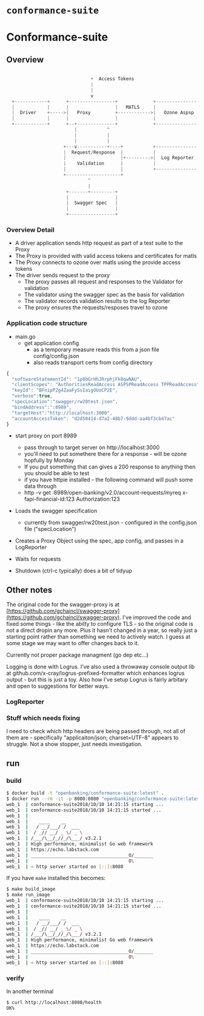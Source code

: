 # `conformance-suite`

# Conformance-suite

## Overview

```go

                               +  Access Tokens
                               |
                               |
                               v
  +------------+      +-----------------+             +-----------------+
  |            |      |                 |   MATLS     |                 |
  |  Driver    +----->|   Proxy         +------------>|   Ozone Aspsp   |
  |            |      |                 |             |                 |
  +------------+      +--+--------------+             +-----------------+
                         |           ^
                         |           |
                         |           |
                     +---v-----------+----+           +-----------------+
                     |  Request/Response  |           |                 |
                     |                    |+--------->|  Log Reporter   |
                     |    Validation      |           |                 |
                     |                    |           +-----------------+
                     +--------------------+
                              ^
                              |
                      +-------+---------+
                      |                 |
                      |  Swagger Spec   |
                      |                 |
                      +-----------------+
```

### Overview Detail

* A driver application sends http request as part of a test suite to the Proxy
* The Proxy is provided with valid access tokens and certificates for matls
* The Proxy connects to ozone over matls using the provide access tokens
* The driver sends request to the proxy
  * The proxy passes all request and responses to the Validator for validation
  * The validator using the swagger spec as the basis for validation
  * The validator records validation results to the log Reporter
  * The proxy ensures the requests/resposes travel to ozone

### Application code structure

* main.go
  * get application config
    * as a temporary measure reads this from a json file config/config.json
    * also reads transport certs from config directory

```javascript
{
  "softwareStatementId": "1p8bGrHhJRrphjFk0qwNAU",
  "clientScopes": "AuthoritiesReadAccess ASPSPReadAccess TPPReadAccess",
  "keyId": "BFnipP2g4ZaaFySsIaigOUoCP2E",
  "verbose":true,
  "specLocation":"swagger/rw20test.json",
  "bindAddress":":8989",
  "targetHost":"http://localhost:3000",
  "accountAccessToken": "d2d50414-d7a2-48b7-9ddd-aa4bf3cb47ac"
}
```

* start proxy on port 8989
  * pass through to target server on http://localhost:3000
  * you'll need to put somethere there for a response - will be ozone hopfully by Monday
  * If you put something that can gives a 200 response to anything then you should be able to test
  * if you have httpie installed - the following command will push some data through
  * http -v get :8989/open-banking/v2.0/account-requests/myreq x-fapi-financial-id:123 Authorization:123

* Loads the swagger specification
  * currently from swagger/rw20test.json - configured in the config.json file ("specLocation")
* Creates a Proxy Object using the spec, app config, and passes in a LogReporter
* Waits for requests
* Shutdown (ctrl-c typically) does a bit of tidyup

## Other notes

The original code for the swagger-proxy is at
[https://github.com/gchaincl/swagger-proxy](https://github.com/gchaincl/swagger-proxy). I've improved the code and fixed some things - like the abilty to configure TLS - so the original code is not a direct dropin any more. Plus it hasn't changed in a year, so really just a starting point rather than something we need to actively watch. I guess at some stage we may want to offer changes back to it.

Currently not proper package managment (go dep etc...)

Logging is done with Logrus.
I've also used a throwaway console output lib at github.com/x-cray/logrus-prefixed-formatter which enhances logrus output - but this is just a toy. Also how I've setup Logrus is fairly arbitary and open to suggestions for better ways.

### LogReporter

### Stuff which needs fixing

I need to check which http headers are being passed through, not all of them are - specifically "applicaiton/json; charset=UTF-8" appears to struggle. Not a show stopper, just needs investigation.




## run
### build
```sh
$ docker build -t "openbanking/conformance-suite:latest" .
$ docker run --rm -it -p 8080:8080 "openbanking/conformance-suite:latest"
web_1  | conformance-suite2018/10/10 14:21:15 starting ...
web_1  | conformance-suite2018/10/10 14:21:15 started ...
web_1  |
web_1  |    ____    __
web_1  |   / __/___/ /  ___
web_1  |  / _// __/ _ \/ _ \
web_1  | /___/\__/_//_/\___/ v3.2.1
web_1  | High performance, minimalist Go web framework
web_1  | https://echo.labstack.com
web_1  | ____________________________________O/_______
web_1  |                                     O\
web_1  | ⇨ http server started on [::]:8080
```

If you have `make` installed this becomes:

```sh
$ make build_image
$ make run_image
web_1  | conformance-suite2018/10/10 14:21:15 starting ...
web_1  | conformance-suite2018/10/10 14:21:15 started ...
web_1  |
web_1  |    ____    __
web_1  |   / __/___/ /  ___
web_1  |  / _// __/ _ \/ _ \
web_1  | /___/\__/_//_/\___/ v3.2.1
web_1  | High performance, minimalist Go web framework
web_1  | https://echo.labstack.com
web_1  | ____________________________________O/_______
web_1  |                                     O\
web_1  | ⇨ http server started on [::]:8080
```

### verify
In another terminal

```sh
$ curl http://localhost:8080/health
OK%
```
